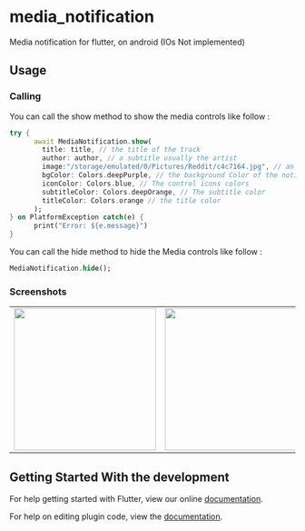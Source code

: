 # media_notification

Media notification for flutter, on android (IOs Not implemented)

## Usage


### Calling
You can call the show method to show the media controls like follow :

```dart
try {
      await MediaNotification.show(
        title: title, // the title of the track
        author: author, // a subtitle usually the artist
        image:"/storage/emulated/0/Pictures/Reddit/c4c7164.jpg", // an image, Must be a URI
        bgColor: Colors.deepPurple, // the background Color of the notification panel
        iconColor: Colors.blue, // The control icons colors
        subtitleColor: Colors.deepOrange, // The subtitle color
        titleColor: Colors.orange // the title color
      );
} on PlatformException catch(e) {
      print("Error: ${e.message}")
}
```

You can call the hide method to hide the Media controls like follow :

```dart
MediaNotification.hide();
```


### Screenshots

|                                           |                                           |
| ----------------------------------------- | ----------------------------------------- |
| <img src="screenshots/scrs.png" width="250"> | <img src="screenshots/scrs2.png" width="250"> |

## Getting Started With the development

For help getting started with Flutter, view our online
[documentation](https://flutter.io/).

For help on editing plugin code, view the [documentation](https://flutter.io/platform-plugins/#edit-code).
